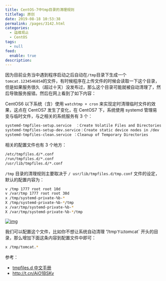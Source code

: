 ```yaml
---
title: CentOS-7中tmp目录的清理规则
titleTag: 原创
date: 2019-08-18 10:53:38
permalink: /pages/3142.html
categories: 
  - 运维观止
  - CentOS
tags: 
  - null
feed: 
  enable: true
description: 
---
```


因为目前业务当中遇到程序启动之后自动在`/tmp`目录下生成一个`tomcat.1234546854`的文件，有时候程序在上传文件的时候会读取一下这个目录，但是如果服务很久（超过十天）没发布过，那么这个目录可能就被自动清理了，然后导致服务报错。然后在网上看到了如下内容：



CentOS6 以下系统（含）使用 `watchtmp + cron` 来实现定时清理临时文件的效果，这点在 CentOS7 发生了变化，在 CentOS7 下，系统使用 systemd 管理易变与临时文件，与之相关的系统服务有 3 个：



```sh
systemd-tmpfiles-setup.service  ：Create Volatile Files and Directories
systemd-tmpfiles-setup-dev.service：Create static device nodes in /dev
systemd-tmpfiles-clean.service ：Cleanup of Temporary Directories
```



相关的配置文件也有 3 个地方：



```sh
/etc/tmpfiles.d/*.conf
/run/tmpfiles.d/*.conf
/usr/lib/tmpfiles.d/*.conf
```



`/tmp` 目录的清理规则主要取决于 `/ usr/lib/tmpfiles.d/tmp.conf` 文件的设定，默认的配置内容为：



```sh
v /tmp 1777 root root 10d           
v /var/tmp 1777 root root 30d       
x /tmp/systemd-private-%b-*
X /tmp/systemd-private-%b-*/tmp
x /var/tmp/systemd-private-%b-*
X /var/tmp/systemd-private-%b-*/tmp
```





[![img](https://ae01.alicdn.com/kf/H582d2ea8eb204d73aff56c04ed03b1f7p.png)](https://ae01.alicdn.com/kf/H582d2ea8eb204d73aff56c04ed03b1f7p.png)





我们可以配置这个文件，比如你不想让系统自动清理 “/tmp`下以`tomcat` 开头的目录，那么增加下面这条内容到配置文件中即可：



```sh
x /tmp/tomcat.*
```



参考：



- [tmpfiles.d 中文手册](http://www.jinbuguo.com/systemd/tmpfiles.d.html)
- http://t.cn/AiO1BSKv
